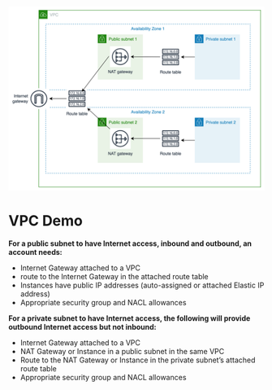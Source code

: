![cover.png](https://github.com/gulywwx/aws_lab/blob/main/VPC/vpc.png)

# VPC Demo

**For a public subnet to have Internet access, inbound and outbound, an account needs:**
 - Internet Gateway attached to a VPC
 - route to the Internet Gateway in the attached route table
 - Instances have public IP addresses (auto-assigned or attached Elastic IP address)
 - Appropriate security group and NACL allowances



**For a private subnet to have Internet access, the following will provide outbound Internet access but not inbound:**
 - Internet Gateway attached to a VPC
 - NAT Gateway or Instance in a public subnet in the same VPC
 - Route to the NAT Gateway or Instance in the private subnet’s attached route table
 - Appropriate security group and NACL allowances

